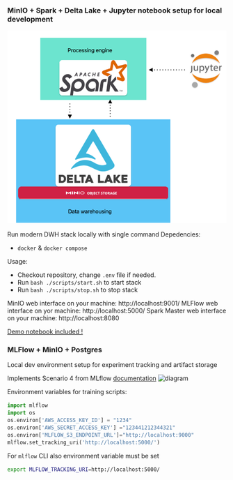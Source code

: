 ### MinIO + Spark + Delta Lake + Jupyter notebook setup for local development

![MinIO + Spark + Delta Lake + Jupyter](docs/images/dwh-diagram.png)

Run modern DWH stack locally with single command
Depedencies:
- `docker` & `docker compose`

Usage:

- Checkout repository, change `.env` file if needed.
- Run ```bash ./scripts/start.sh``` to start stack
- Run ```bash ./scripts/stop.sh``` to stop stack

MinIO web interface on your machine: http://localhost:9001/
MLFlow web interface on yor machine: http://localhost:5000/
Spark Master web interface on your machine:	http://localhost:8080

[Demo notebook included !](notebooks/DeltaLakeOnMinIO.ipynb)


### MLFlow + MinIO + Postgres

Local dev environment setup for experiment tracking and artifact storage

Implements Scenario 4 from MLflow [documentation](https://www.mlflow.org/docs/latest/tracking.html#scenario-4-mlflow-with-remote-tracking-server-backend-and-artifact-stores)
![diagram](https://www.mlflow.org/docs/latest/_images/scenario_4.png)


Environment variables for training scripts:
```python
import mlflow
import os
os.environ['AWS_ACCESS_KEY_ID'] = "1234"
os.environ['AWS_SECRET_ACCESS_KEY'] ="123441212344321"
os.environ['MLFLOW_S3_ENDPOINT_URL']="http://localhost:9000"
mlflow.set_tracking_uri('http://localhost:5000/')
```

For `mlflow` CLI also environment variable must be set
```bash
export MLFLOW_TRACKING_URI=http://localhost:5000/
```